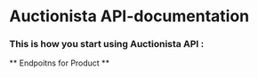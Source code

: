 # Auctionista API-documentation

### This is how you start using Auctionista API :
** Endpoitns for Product ** 



